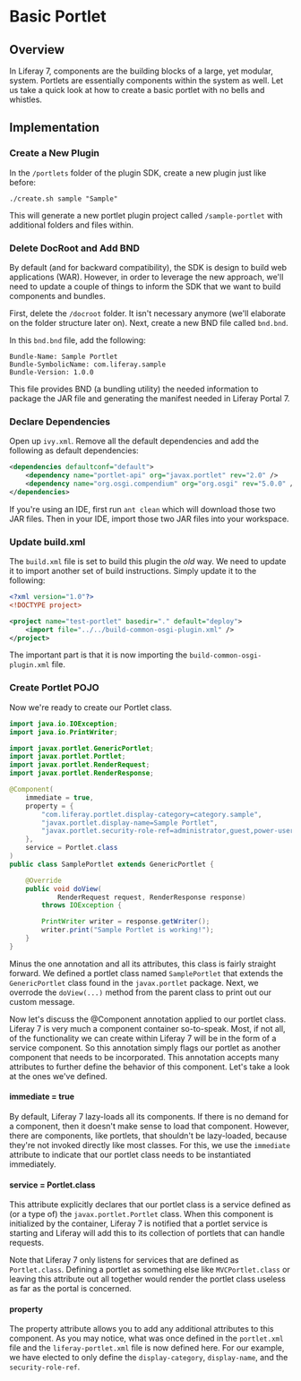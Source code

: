 # Basic Portlet
## Overview
In Liferay 7, components are the building blocks of a large, yet modular, system.  Portlets are essentially components within the system as well.  Let us take a quick look at how to create a basic portlet with no bells and whistles.

## Implementation
### Create a New Plugin
In the `/portlets` folder of the plugin SDK, create a new plugin just like before:

```shell
./create.sh sample "Sample"
```

This will generate a new portlet plugin project called `/sample-portlet` with additional folders and files within.

### Delete DocRoot and Add BND
By default (and for backward compatibility), the SDK is design to build web applications (WAR).  However, in order to leverage the new approach, we'll need to update a couple of things to inform the SDK that we want to build components and bundles.

First, delete the `/docroot` folder.  It isn't necessary anymore (we'll elaborate on the folder structure later on).  Next, create a new BND file called `bnd.bnd`.

In this `bnd.bnd` file, add the following:

```bnd
Bundle-Name: Sample Portlet
Bundle-SymbolicName: com.liferay.sample
Bundle-Version: 1.0.0
```

This file provides BND (a bundling utility) the needed information to package the JAR file and generating the manifest needed in Liferay Portal 7.

### Declare Dependencies
Open up `ivy.xml`.  Remove all the default dependencies and add the following as default dependencies:

```xml
<dependencies defaultconf="default">
	<dependency name="portlet-api" org="javax.portlet" rev="2.0" />
	<dependency name="org.osgi.compendium" org="org.osgi" rev="5.0.0" />
</dependencies>
```

If you're using an IDE, first run `ant clean` which will download those two JAR files.  Then in your IDE, import those two JAR files into your workspace.

### Update build.xml
The `build.xml` file is set to build this plugin the *old* way.  We need to update it to import another set of build instructions.  Simply update it to the following:

```xml
<?xml version="1.0"?>
<!DOCTYPE project>

<project name="test-portlet" basedir="." default="deploy">
	<import file="../../build-common-osgi-plugin.xml" />
</project>
```
The important part is that it is now importing the `build-common-osgi-plugin.xml` file.

### Create Portlet POJO
Now we're ready to create our Portlet class.

```java
import java.io.IOException;
import java.io.PrintWriter;

import javax.portlet.GenericPortlet;
import javax.portlet.Portlet;
import javax.portlet.RenderRequest;
import javax.portlet.RenderResponse;

@Component(
	immediate = true,
	property = {
		"com.liferay.portlet.display-category=category.sample",
		"javax.portlet.display-name=Sample Portlet",
		"javax.portlet.security-role-ref=administrator,guest,power-user,user"
	},
	service = Portlet.class
)
public class SamplePortlet extends GenericPortlet {

	@Override
	public void doView(
			RenderRequest request, RenderResponse response)
		throws IOException {

		PrintWriter writer = response.getWriter();
		writer.print("Sample Portlet is working!");
	}
}
```

Minus the one annotation and all its attributes, this class is fairly straight forward.  We defined a portlet class named `SamplePortlet` that extends the `GenericPortlet` class found in the `javax.portlet` package.  Next, we overrode the `doView(...)` method from the parent class to print out our custom message.

Now let's discuss the @Component annotation applied to our portlet class.  Liferay 7 is very much a component container so-to-speak.  Most, if not all, of the functionality we can create within Liferay 7 will be in the form of a service component.  So this annotation simply flags our portlet as another component that needs to be incorporated.  This annotation accepts many attributes to further define the behavior of this component.  Let's take a look at the ones we've defined.

#### immediate = true
By default, Liferay 7 lazy-loads all its components.  If there is no demand for a component, then it doesn't make sense to load that component.  However, there are components, like portlets, that shouldn't be lazy-loaded, because they're not invoked directly like most classes.  For this, we use the `immediate` attribute to indicate that our portlet class needs to be instantiated immediately.

#### service = Portlet.class
This attribute explicitly declares that our portlet class is a service defined as (or a type of) the `javax.portlet.Portlet` class.  When this component is initialized by the container, Liferay 7 is notified that a portlet service is starting and Liferay will add this to its collection of portlets that can handle requests.

Note that Liferay 7 only listens for services that are defined as `Portlet.class`.  Defining a portlet as something else like `MVCPortlet.class` or leaving this attribute out all together would render the portlet class useless as far as the portal is concerned.

#### property
The property attribute allows you to add any additional attributes to this component.  As you may notice, what was once defined in the `portlet.xml` file and the `liferay-portlet.xml` file is now defined here.  For our example, we have elected to only define the `display-category`, `display-name`, and the `security-role-ref`.